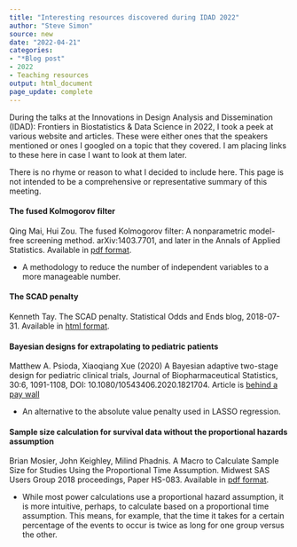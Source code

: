 ```yaml
---
title: "Interesting resources discovered during IDAD 2022"
author: "Steve Simon"
source: new
date: "2022-04-21"
categories: 
- "*Blog post"
- 2022
- Teaching resources
output: html_document
page_update: complete
---
```


During the talks at the Innovations in Design Analysis and Dissemination (IDAD): Frontiers in Biostatistics & Data Science in 2022, I took a peek at various website and articles. These were either ones that the speakers mentioned or ones I googled on a topic that they covered. I am placing links to these here in case I want to look at them later.

There is no rhyme or reason to what I decided to include here. This page is not intended to be a comprehensive or representative summary of this meeting.

#### The fused Kolmogorov filter

Qing Mai, Hui Zou. The fused Kolmogorov filter: A nonparametric model-free screening method. arXiv:1403.7701, and later in the Annals of Applied Statistics. Available in [pdf format][mai1].

+ A methodology to reduce the number of independent variables to a more manageable number.

[mai1]: https://arxiv.org/pdf/1403.7701

#### The SCAD penalty

Kenneth Tay. The SCAD penalty. Statistical Odds and Ends blog, 2018-07-31. Available in [html format][tay1].

[tay1]: https://statisticaloddsandends.wordpress.com/2018/07/31/the-scad-penalty/

#### Bayesian designs for extrapolating to pediatric patients

Matthew A. Psioda, Xiaoqiang Xue (2020) A Bayesian adaptive two-stage design for pediatric clinical trials, Journal of Biopharmaceutical Statistics, 30:6, 1091-1108, DOI: 10.1080/10543406.2020.1821704. Article is [behind a pay wall][psi1]

[psi1]: https://www.tandfonline.com/doi/abs/10.1080/10543406.2020.1821704

+ An alternative to the absolute value penalty used in LASSO regression.

#### Sample size calculation for survival data without the proportional hazards assumption

Brian Mosier, John Keighley, Milind Phadnis. A Macro to Calculate Sample Size for Studies Using the Proportional Time Assumption. Midwest SAS Users Group 2018 proceedings, Paper HS-083. Available in [pdf format][mos1].

+ While most power calculations use a proportional hazard assumption, it is more intuitive, perhaps, to calculate based on a proportional time assumption. This means, for example, that the time it takes for a certain percentage of the events to occur is twice as long for one group versus the other.

[mos1]: https://www.mwsug.org/proceedings/2018/HS/MWSUG-2018-HS-83.pdf
